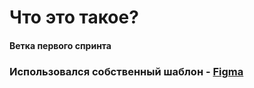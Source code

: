 # Что это такое?
#### Ветка первого спринта
### Использовался собственный шаблон - [Figma](https://www.figma.com/file/X8GNQmK02psoAq2MfGR9Qp/Chat_external_link-(Copy)?type=design&node-id=0-1&mode=design&t=65s7pCqv937PrIUK-0)